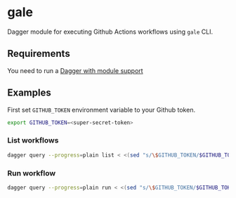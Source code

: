 # gale

Dagger module for executing Github Actions workflows using `gale` CLI.

## Requirements

You need to run a [Dagger with module support](https://github.com/shykes/dagger/tree/zenith-functions/zenith#project-zenith)

## Examples

First set `GITHUB_TOKEN` environment variable to your Github token.

```bash
export GITHUB_TOKEN=<super-secret-token>
```
### List workflows

```bash
dagger query --progress=plain list < <(sed "s/\$GITHUB_TOKEN/$GITHUB_TOKEN/g" examples/examples.gql)
```

### Run workflow

```bash
dagger query --progress=plain run < <(sed "s/\$GITHUB_TOKEN/$GITHUB_TOKEN/g" examples/examples.gql)
```